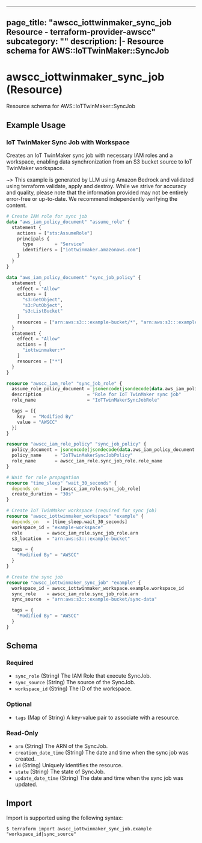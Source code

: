 
---
page_title: "awscc_iottwinmaker_sync_job Resource - terraform-provider-awscc"
subcategory: ""
description: |-
  Resource schema for AWS::IoTTwinMaker::SyncJob
---

# awscc_iottwinmaker_sync_job (Resource)

Resource schema for AWS::IoTTwinMaker::SyncJob

## Example Usage

### IoT TwinMaker Sync Job with Workspace

Creates an IoT TwinMaker sync job with necessary IAM roles and a workspace, enabling data synchronization from an S3 bucket source to IoT TwinMaker workspace.

~> This example is generated by LLM using Amazon Bedrock and validated using terraform validate, apply and destroy. While we strive for accuracy and quality, please note that the information provided may not be entirely error-free or up-to-date. We recommend independently verifying the content.

```terraform
# Create IAM role for sync job
data "aws_iam_policy_document" "assume_role" {
  statement {
    actions = ["sts:AssumeRole"]
    principals {
      type        = "Service"
      identifiers = ["iottwinmaker.amazonaws.com"]
    }
  }
}

data "aws_iam_policy_document" "sync_job_policy" {
  statement {
    effect = "Allow"
    actions = [
      "s3:GetObject",
      "s3:PutObject",
      "s3:ListBucket"
    ]
    resources = ["arn:aws:s3:::example-bucket/*", "arn:aws:s3:::example-bucket"]
  }
  statement {
    effect = "Allow"
    actions = [
      "iottwinmaker:*"
    ]
    resources = ["*"]
  }
}

resource "awscc_iam_role" "sync_job_role" {
  assume_role_policy_document = jsonencode(jsondecode(data.aws_iam_policy_document.assume_role.json))
  description                 = "Role for IoT TwinMaker sync job"
  role_name                   = "IoTTwinMakerSyncJobRole"

  tags = [{
    key   = "Modified By"
    value = "AWSCC"
  }]
}

resource "awscc_iam_role_policy" "sync_job_policy" {
  policy_document = jsonencode(jsondecode(data.aws_iam_policy_document.sync_job_policy.json))
  policy_name     = "IoTTwinMakerSyncJobPolicy"
  role_name       = awscc_iam_role.sync_job_role.role_name
}

# Wait for role propagation
resource "time_sleep" "wait_30_seconds" {
  depends_on      = [awscc_iam_role.sync_job_role]
  create_duration = "30s"
}

# Create IoT TwinMaker workspace (required for sync job)
resource "awscc_iottwinmaker_workspace" "example" {
  depends_on   = [time_sleep.wait_30_seconds]
  workspace_id = "example-workspace"
  role         = awscc_iam_role.sync_job_role.arn
  s3_location  = "arn:aws:s3:::example-bucket"

  tags = {
    "Modified By" = "AWSCC"
  }
}

# Create the sync job
resource "awscc_iottwinmaker_sync_job" "example" {
  workspace_id = awscc_iottwinmaker_workspace.example.workspace_id
  sync_role    = awscc_iam_role.sync_job_role.arn
  sync_source  = "arn:aws:s3:::example-bucket/sync-data"

  tags = {
    "Modified By" = "AWSCC"
  }
}
```

<!-- schema generated by tfplugindocs -->
## Schema

### Required

- `sync_role` (String) The IAM Role that execute SyncJob.
- `sync_source` (String) The source of the SyncJob.
- `workspace_id` (String) The ID of the workspace.

### Optional

- `tags` (Map of String) A key-value pair to associate with a resource.

### Read-Only

- `arn` (String) The ARN of the SyncJob.
- `creation_date_time` (String) The date and time when the sync job was created.
- `id` (String) Uniquely identifies the resource.
- `state` (String) The state of SyncJob.
- `update_date_time` (String) The date and time when the sync job was updated.

## Import

Import is supported using the following syntax:

```shell
$ terraform import awscc_iottwinmaker_sync_job.example "workspace_id|sync_source"
```
